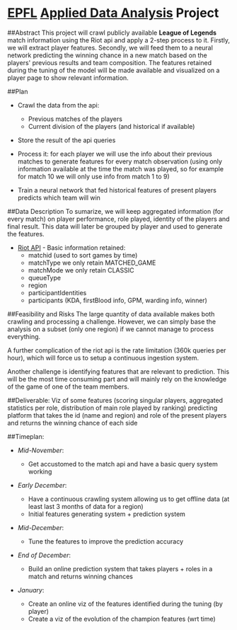# [EPFL](http://www.epfl.ch/) [Applied Data Analysis](http://ada.epfl.ch/) Project


##Abstract
  This project will crawl publicly available **League of Legends** match information using the Riot api and apply a 2-step process to it. Firstly, we will extract player features. Secondly, we will feed them to a neural network predicting the winning chance in a new match based on the players' previous results and team composition.
  The features retained during the tuning of the model will be made available and visualized on a player page to show relevant information.

##Plan
  * Crawl the data from the api:
    * Previous matches of the players
    * Current division of the players (and historical if available)
  
  * Store the result of the api queries
  * Process it:
    for each player we will use the info about their previous matches to generate features for every match observation (using only information available at the time the match was played, so for example for match 10 we will only use info from match 1 to 9)

  * Train a neural network that fed historical features of present players predicts which team will win

##Data Description
  To sumarize, we will keep aggregated information (for every match) on player performance, role played, identity of the players and final result.
  This data will later be grouped by player and used to generate the features.

  * [Riot API](https://developer.riotgames.com/api/methods#!/1064/3671) - Basic information retained:
    * matchid (used to sort games by time)
    * matchType we only retain MATCHED_GAME
    * matchMode we only retain CLASSIC
    * queueType
    * region
    * participantIdentities
    * participants (KDA, firstBlood info, GPM, warding info, winner)

##Feasibility and Risks
  The large quantity of data available makes both crawling and processing a challenge. However, we can simply base the analysis on a subset (only one region) if we cannot manage to process everything. 
  
  A further complication of the riot api is the rate limitation (360k queries per hour), which will force us to setup a continuous ingestion system.
  
  Another challenge is identifying features that are relevant to prediction. This will be the most time consuming part and will mainly rely on the knowledge of the game of one of the team members.

##Deliverable:
  Viz of some features (scoring singular players, aggregated statistics per role, distribution of main role played by ranking)
  predicting platform that takes the id (name and region) and role of the present players and returns the winning chance of each side

##Timeplan:
 * *Mid-November*:
   * Get accustomed to the match api and have a basic query system working

 * *Early December*:
   * Have a continuous crawling system allowing us to get offline data (at least last 3 months of data for a region)
   * Initial features generating system + prediction system

 * *Mid-December*:
   * Tune the features to improve the prediction accuracy

 * *End of December*:
   * Build an online prediction system that takes players + roles in a match and returns winning chances

 * *January*:
   * Create an online viz of the features identified during the tuning (by player)
   * Create a viz of the evolution of the champion features (wrt time)
